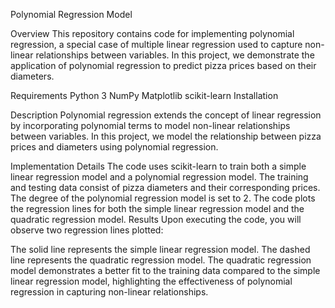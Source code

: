 Polynomial Regression Model

Overview
This repository contains code for implementing polynomial regression, a special case of multiple linear regression used to capture non-linear relationships between variables. In this project, we demonstrate the application of polynomial regression to predict pizza prices based on their diameters.

Requirements
Python 3
NumPy
Matplotlib
scikit-learn
Installation

Description
Polynomial regression extends the concept of linear regression by incorporating polynomial terms to model non-linear relationships between variables. In this project, we model the relationship between pizza prices and diameters using polynomial regression.

Implementation Details
The code uses scikit-learn to train both a simple linear regression model and a polynomial regression model.
The training and testing data consist of pizza diameters and their corresponding prices.
The degree of the polynomial regression model is set to 2.
The code plots the regression lines for both the simple linear regression model and the quadratic regression model.
Results
Upon executing the code, you will observe two regression lines plotted:

The solid line represents the simple linear regression model.
The dashed line represents the quadratic regression model.
The quadratic regression model demonstrates a better fit to the training data compared to the simple linear regression model, highlighting the effectiveness of polynomial regression in capturing non-linear relationships.
